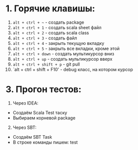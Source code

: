 # 1. Горячие клавишы:
1. `alt + ctrl + ~` - создать package
2. `alt + ctrl + 1` - создать scala sheet файл
3. `alt + ctrl + 2` - создать scala class
4. `alt + ctrl + 3` - создать файл
5. `alt + ctrl + 4` - закрыть текущую вкладку
6. `alt + ctrl + 5` - закрыть все вкладки, кроме этой
7. `alt + ctrl + down` - создать мультикурсор вниз
8. `alt + ctrl + up` - создать мультикурсор вверх
9. `alt + ctrl + shift + p` - git pull
10. `alt + ctrl + shift + F10' - debug класс, на котором курсор

# 3. Прогон тестов:
1. Через IDEA:
  - Создаём Scala Test таску
  - Выбираем корневой package

2. Через SBT:
  - Создаём SBT Task
  - В строке команды пишем: test
